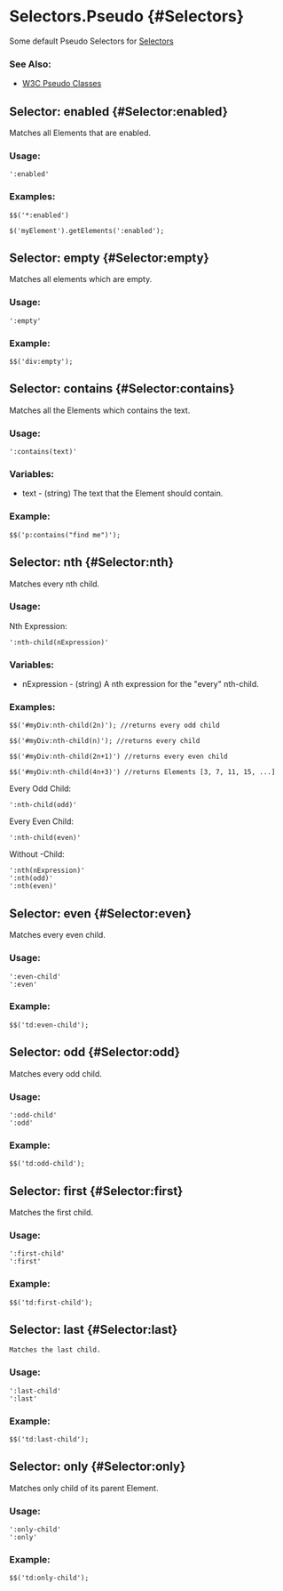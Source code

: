 [Selectors]: /Selectors/Selectors

Selectors.Pseudo {#Selectors}
=============================

Some default Pseudo Selectors for [Selectors][]

### See Also:

- [W3C Pseudo Classes](http://www.w3.org/TR/2005/WD-css3-selectors-20051215/#pseudo-classes)


Selector: enabled {#Selector:enabled}
-------------------------------------

Matches all Elements that are enabled.

### Usage:

	':enabled'

### Examples:

	$$('*:enabled')

	$('myElement').getElements(':enabled');

Selector: empty {#Selector:empty}
---------------------------------

Matches all elements which are empty.

### Usage:

	':empty'

### Example:

	$$('div:empty');

Selector: contains {#Selector:contains}
---------------------------------------

Matches all the Elements which contains the text.

### Usage:

	':contains(text)'

### Variables:

* text - (string) The text that the Element should contain.

### Example:

	$$('p:contains("find me")');


Selector: nth {#Selector:nth}
-----------------------------

Matches every nth child.

### Usage:

Nth Expression:

	':nth-child(nExpression)'

### Variables:

* nExpression - (string) A nth expression for the "every" nth-child.

### Examples:

	$$('#myDiv:nth-child(2n)'); //returns every odd child

	$$('#myDiv:nth-child(n)'); //returns every child

	$$('#myDiv:nth-child(2n+1)') //returns every even child

	$$('#myDiv:nth-child(4n+3)') //returns Elements [3, 7, 11, 15, ...]


Every Odd Child:

	':nth-child(odd)'

Every Even Child:

	':nth-child(even)'

Without -Child:

	':nth(nExpression)'
	':nth(odd)'
	':nth(even)'

Selector: even {#Selector:even}
-------------------------------

Matches every even child.

### Usage:

	':even-child'
	':even'

### Example:

	$$('td:even-child');

Selector: odd {#Selector:odd}
-----------------------------

Matches every odd child.

### Usage:

	':odd-child'
	':odd'

### Example:

	$$('td:odd-child');

Selector: first {#Selector:first}
---------------------------------

Matches the first child.

### Usage:

	':first-child'
	':first'

### Example:

	$$('td:first-child');


Selector: last {#Selector:last}
-------------------------------

	Matches the last child.

### Usage:

	':last-child'
	':last'

### Example:

	$$('td:last-child');


Selector: only {#Selector:only}
-------------------------------

Matches only child of its parent Element.

### Usage:

	':only-child'
	':only'

### Example:

	$$('td:only-child');